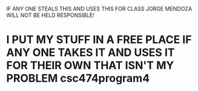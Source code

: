 IF ANY ONE STEALS THIS AND USES THIS FOR CLASS 
JORGE MENDOZA WILL NOT BE HELD RESPONSIBLE! 

I PUT MY STUFF IN A FREE PLACE IF ANY ONE TAKES IT AND USES IT FOR THEIR OWN 
THAT ISN'T MY PROBLEM
csc474program4
==============
